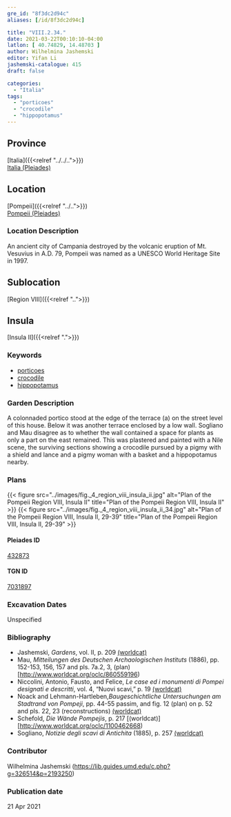 ```yaml
---
gre_id: "8f3dc2d94c"
aliases: [/id/8f3dc2d94c]

title: "VIII.2.34."
date: 2021-03-22T00:10:10-04:00
latlon: [ 40.74829, 14.48703 ]
author: Wilhelmina Jashemski
editor: Yifan Li
jashemski-catalogue: 415
draft: false

categories:
  - "Italia"
tags:
  - "porticoes"
  - "crocodile"
  - "hippopotamus"
---
```


## Province
[Italia]({{<relref "../../..">}}) \
[Italia (Pleiades)](https://pleiades.stoa.org/places/1052)

## Location
[Pompeii]({{<relref "../..">}}) \
[Pompeii (Pleiades)](https://pleiades.stoa.org/places/433032)

### Location Description
An ancient city of Campania destroyed by the volcanic eruption of Mt. Vesuvius in A.D. 79, Pompeii was named as a UNESCO World Heritage Site in 1997.

## Sublocation
[Region VIII]({{<relref "..">}})

## Insula
[Insula II]({{<relref ".">}})

### Keywords
 - [porticoes](http://vocab.getty.edu/page/aat/300004145)
 - [crocodile](http://vocab.getty.edu/page/aat/300250293)
 - [hippopotamus](http://vocab.getty.edu/page/aat/300310418)


### Garden Description
A colonnaded portico stood at the edge of the terrace (a) on the street level of this house. Below it was another terrace enclosed by a low wall. Sogliano and Mau disagree as to whether the wall contained a space for plants as only a part on the east remained.  This was plastered and painted with a Nile scene, the surviving sections showing a crocodile pursued by a pigmy with a shield and lance and a pigmy woman with a basket and a hippopotamus nearby.

### Plans
{{< figure src="../images/fig._4_region_viii_insula_ii.jpg" alt="Plan of the Pompeii Region VIII, Insula II" title="Plan of the Pompeii Region VIII, Insula II" >}}
{{< figure src="../images/fig._4_region_viii_insula_ii_34.jpg" alt="Plan of the Pompeii Region VIII, Insula II, 29-39" title="Plan of the Pompeii Region VIII, Insula II, 29-39" >}}

#### Pleiades ID
[432873](https://pleiades.stoa.org/places/538911200)

#### TGN ID
[7031897](http://vocab.getty.edu/page/tgn/2053030)


###  Excavation Dates
Unspecified

### Bibliography
* Jashemski, *Gardens*, vol. II, p. 209 [(worldcat)](http://www.worldcat.org/oclc/1113367431)
* Mau, *Mitteilungen des Deutschen Archaologischen Instituts* (1886), pp. 152-153, 156, 157 and pls. 7a.2, 3, (plan) [http://www.worldcat.org/oclc/860559196)
* Niccolini, Antonio, Fausto, and Felice, *Le case ed i monumenti di Pompei designati e descritti*, vol. 4, “Nuovi scavi,” p. 19 [(worldcat)](http://www.worldcat.org/oclc/906755593)
* Noack and Lehmann-Hartleben,*Baugeschichtliche Untersuchungen am Stadtrand von Pompeji*, pp. 44-55 passim, and fig. 12 (plan) on p. 52 and pls. 22, 23 (reconstructions) [(worldcat)](http://www.worldcat.org/oclc/486835478)
* Schefold, *Die Wände Pompejis*, p. 217 [(worldcat)][http://www.worldcat.org/oclc/1100462668)
* Sogliano, *Notizie degli scavi di Antichita* (1885), p. 257 [(worldcat)](http://www.worldcat.org/oclc/46875519)


### Contributor
Wilhelmina Jashemski (https://lib.guides.umd.edu/c.php?g=326514&p=2193250)

### Publication date

21 Apr 2021
